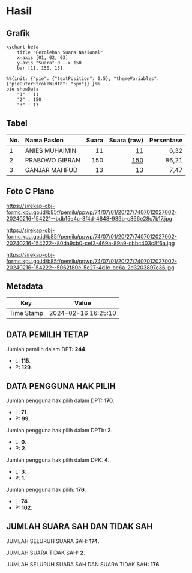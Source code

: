 # Hasil

## Grafik

```mermaid
xychart-beta
    title "Perolehan Suara Nasional"
    x-axis [01, 02, 03]
    y-axis "Suara" 0 --> 150
    bar [11, 150, 13]
```

```mermaid
%%{init: {"pie": {"textPosition": 0.5}, "themeVariables": {"pieOuterStrokeWidth": "5px"}} }%%
pie showData
    "1" : 11
    "2" : 150
    "3" : 13
```

## Tabel

| No. | Nama Paslon    | Suara | Suara (raw) | Persentase |
|:--- |:-------------- | -----:| -----------:| ----------:|
| 1   | ANIES MUHAIMIN | 11    | [11][p-1]   | 6,32       |
| 2   | PRABOWO GIBRAN | 150   | [150][p-2]  | 86,21      |
| 3   | GANJAR MAHFUD  | 13    | [13][p-3]   | 7,47       |


[p-1]: https://github.com/gigit-pemilu/pemilu-2024/blob/main/pilpres/hitung-suara/sub/74-sulawesi-tenggara/sub/07-wakatobi/sub/01-wangi-wangi/sub/2027-waginopo/sub/002-tps/sub/paslon-1.txt
[p-2]: https://github.com/gigit-pemilu/pemilu-2024/blob/main/pilpres/hitung-suara/sub/74-sulawesi-tenggara/sub/07-wakatobi/sub/01-wangi-wangi/sub/2027-waginopo/sub/002-tps/sub/paslon-2.txt
[p-3]: https://github.com/gigit-pemilu/pemilu-2024/blob/main/pilpres/hitung-suara/sub/74-sulawesi-tenggara/sub/07-wakatobi/sub/01-wangi-wangi/sub/2027-waginopo/sub/002-tps/sub/paslon-3.txt

## Foto C Plano

https://sirekap-obj-formc.kpu.go.id/b85f/pemilu/ppwp/74/07/01/20/27/7407012027002-20240216-154221--bdb15e4c-3f4d-4848-939b-c366e28c7b17.jpg

https://sirekap-obj-formc.kpu.go.id/b85f/pemilu/ppwp/74/07/01/20/27/7407012027002-20240216-154222--80da9cb0-cef3-469a-89a9-cbbc403c8f6a.jpg

https://sirekap-obj-formc.kpu.go.id/b85f/pemilu/ppwp/74/07/01/20/27/7407012027002-20240216-154222--5062f80e-5e27-4d1c-be6a-2d3203897c36.jpg


## Metadata

| Key        | Value               |
| ---------- | ------------------- |
| Time Stamp | 2024-02-16 16:25:10 |


## DATA PEMILIH TETAP

Jumlah pemilih dalam DPT: **244**.
 * L: **115**.
 * P: **129**.

## DATA PENGGUNA HAK PILIH

Jumlah pengguna hak pilih dalam DPT: **170**.
 * L: **71**.
 * P: **99**.

Jumlah pengguna hak pilih dalam DPTb: **2**.
 * L: **0**.
 * P: **2**.

Jumlah pengguna hak pilih dalam DPK: **4**.
 * L: **3**.
 * P: **1**.

Jumlah pengguna hak pilih: **176**.
 * L: **74**.
 * P: **102**.

## JUMLAH SUARA SAH DAN TIDAK SAH

JUMLAH SELURUH SUARA SAH: **174**.

JUMLAH SUARA TIDAK SAH: **2**.

JUMLAH SELURUH SUARA SAH DAN SUARA TIDAK SAH: **176**.


